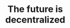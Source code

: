 ---
class: new-hero
title: The future is <br/> <b>decentralized</b>
subTitle: Be there with Obyte
description: "Obyte is a neutral medium for storing and moving value. It has no owners, like the air around us.
It is decentralized, free of domination, free of censorship, and accessible to all."
mainQuote: 
    author: John Perry Barlow
    avatar: /user/themes/obyte/assets/barlow.jpeg
    text_source: A Declaration of the Independence of Cyberspace
    text: <p>”We are creating a world that all may enter without privilege or prejudice accorded by race, economic power, military force, or station of birth.</p> <p>We are creating a world where anyone, anywhere may express his or her beliefs, no matter how singular, without fear of being coerced into silence or conformity.“</p>
information:
    -
        title: Obyte is a DAG based cryptocurrency network.
        text: DAG stands for Directed Acyclic Graph — it’s a technology that makes Obyte fully decentralized, free of domination, free of censorship, and accessible to all.
    -
        title: It's not a blockchain.
        text: Blockchains were a big step to decentralization. However, they fall short of full decentralization as their block producers are still big power centers. A small number of them control most block production and can collude (or be coerced to) censor certain transactions. Obyte makes another leap forward by getting rid of those big power centers and middlemen.
comparisons: 
    - 
        image_url: /user/themes/obyte/assets/comparison/centralization.svg
        title: Full centralization
        description: Domination of one
    -
        image_url: /user/themes/obyte/assets/comparison/blockchain.svg
        title: Blockchain
        description: Domination of few
    -
        image_url: /user/themes/obyte/assets/comparison/dag.svg
        title: DAG
        description: No domination
        active: true
---